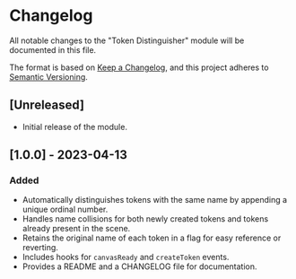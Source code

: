 # Changelog

All notable changes to the "Token Distinguisher" module will be documented in this file.

The format is based on [Keep a Changelog](https://keepachangelog.com/en/1.0.0/),
and this project adheres to [Semantic Versioning](https://semver.org/spec/v2.0.0.html).

## [Unreleased]

- Initial release of the module.

## [1.0.0] - 2023-04-13

### Added

- Automatically distinguishes tokens with the same name by appending a unique ordinal number.
- Handles name collisions for both newly created tokens and tokens already present in the scene.
- Retains the original name of each token in a flag for easy reference or reverting.
- Includes hooks for `canvasReady` and `createToken` events.
- Provides a README and a CHANGELOG file for documentation.

